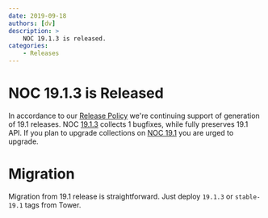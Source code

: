 ```yaml
---
date: 2019-09-18
authors: [dv]
description: >
    NOC 19.1.3 is released.
categories:
    - Releases
---
```

# NOC 19.1.3 is Released

In accordance to our [Release Policy](../../release-policy/index.md)
we're continuing support of generation of 19.1 releases. 
NOC [19.1.3](https://code.getnoc.com/noc/noc/tags/19.1.3)
collects 1 bugfixes, while fully preserves 19.1 API. If you plan to upgrade collections on [NOC 19.1](../../releases/19_1.md)
you are urged to upgrade.
<!-- more -->

# Migration
Migration from 19.1 release is straightforward. Just deploy 
`19.1.3` or `stable-19.1` tags from Tower.
